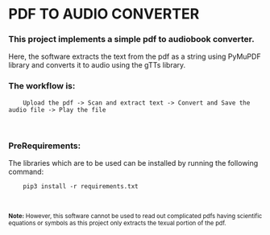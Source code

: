 # PDF TO AUDIO CONVERTER

### This project implements a simple pdf to audiobook converter.<br> 
Here, the software extracts the text from the pdf as a string using PyMuPDF library and converts it to audio using the gTTs library.
<br>

### The workflow is:

        Upload the pdf -> Scan and extract text -> Convert and Save the audio file -> Play the file
<br>

###  PreRequirements:
The libraries which are to be used can be installed by running the following command:
        
        pip3 install -r requirements.txt
<br>

<small><strong>Note:</strong> However, this software cannot be used to read out complicated pdfs having scientific equations or symbols as this project only extracts the texual portion of the pdf.</small>